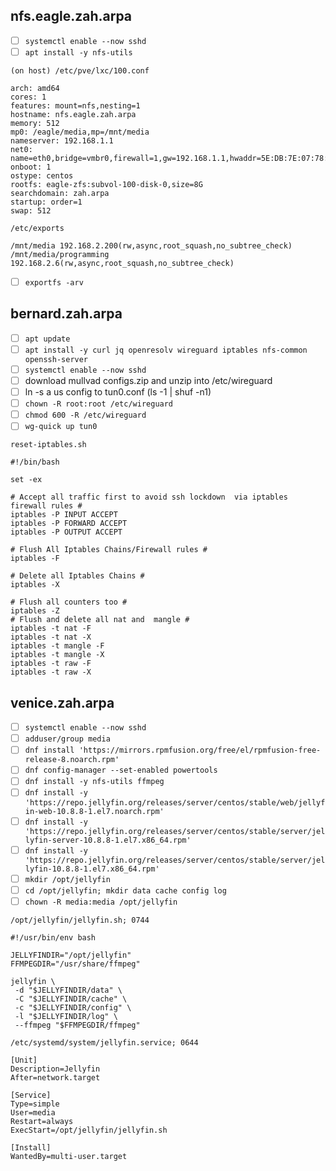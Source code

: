 ## nfs.eagle.zah.arpa
- [ ] `systemctl enable --now sshd`
- [ ] `apt install -y nfs-utils`

```
(on host) /etc/pve/lxc/100.conf

arch: amd64
cores: 1
features: mount=nfs,nesting=1
hostname: nfs.eagle.zah.arpa
memory: 512
mp0: /eagle/media,mp=/mnt/media
nameserver: 192.168.1.1
net0: name=eth0,bridge=vmbr0,firewall=1,gw=192.168.1.1,hwaddr=5E:DB:7E:07:78:56,ip=192.168.2.10/32,ip6=dhcp,type=veth
onboot: 1
ostype: centos
rootfs: eagle-zfs:subvol-100-disk-0,size=8G
searchdomain: zah.arpa
startup: order=1
swap: 512
```

```
/etc/exports

/mnt/media 192.168.2.200(rw,async,root_squash,no_subtree_check)
/mnt/media/programming 192.168.2.6(rw,async,root_squash,no_subtree_check)
```

- [ ] `exportfs -arv`

## bernard.zah.arpa
- [ ] `apt update`
- [ ] `apt install -y curl jq openresolv wireguard iptables nfs-common openssh-server`
- [ ] `systemctl enable --now sshd`
- [ ] download mullvad configs.zip and unzip into /etc/wireguard
- [ ] ln -s a us config to tun0.conf (ls -1 | shuf -n1)
- [ ] `chown -R root:root /etc/wireguard`
- [ ] `chmod 600 -R /etc/wireguard`
- [ ] `wg-quick up tun0`

```
reset-iptables.sh

#!/bin/bash

set -ex

# Accept all traffic first to avoid ssh lockdown  via iptables firewall rules #
iptables -P INPUT ACCEPT
iptables -P FORWARD ACCEPT
iptables -P OUTPUT ACCEPT
 
# Flush All Iptables Chains/Firewall rules #
iptables -F
 
# Delete all Iptables Chains #
iptables -X
 
# Flush all counters too #
iptables -Z 
# Flush and delete all nat and  mangle #
iptables -t nat -F
iptables -t nat -X
iptables -t mangle -F
iptables -t mangle -X
iptables -t raw -F
iptables -t raw -X

```

## venice.zah.arpa
- [ ] `systemctl enable --now sshd`
- [ ] `adduser/group media`
- [ ] `dnf install 'https://mirrors.rpmfusion.org/free/el/rpmfusion-free-release-8.noarch.rpm'`
- [ ] `dnf config-manager --set-enabled powertools`
- [ ] `dnf install -y nfs-utils ffmpeg`
- [ ] `dnf install -y 'https://repo.jellyfin.org/releases/server/centos/stable/web/jellyfin-web-10.8.8-1.el7.noarch.rpm'`
- [ ] `dnf install -y 'https://repo.jellyfin.org/releases/server/centos/stable/server/jellyfin-server-10.8.8-1.el7.x86_64.rpm'`
- [ ] `dnf install -y 'https://repo.jellyfin.org/releases/server/centos/stable/server/jellyfin-10.8.8-1.el7.x86_64.rpm'`
- [ ] `mkdir /opt/jellyfin`
- [ ] `cd /opt/jellyfin; mkdir data cache config log`
- [ ] `chown -R media:media /opt/jellyfin`

```
/opt/jellyfin/jellyfin.sh; 0744

#!/usr/bin/env bash

JELLYFINDIR="/opt/jellyfin"
FFMPEGDIR="/usr/share/ffmpeg"

jellyfin \
 -d "$JELLYFINDIR/data" \
 -C "$JELLYFINDIR/cache" \
 -c "$JELLYFINDIR/config" \
 -l "$JELLYFINDIR/log" \
 --ffmpeg "$FFMPEGDIR/ffmpeg"

```

```
/etc/systemd/system/jellyfin.service; 0644

[Unit]
Description=Jellyfin
After=network.target

[Service]
Type=simple
User=media
Restart=always
ExecStart=/opt/jellyfin/jellyfin.sh

[Install]
WantedBy=multi-user.target
```
